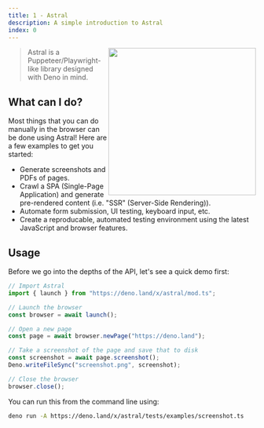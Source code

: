 ```yaml
---
title: 1 - Astral
description: A simple introduction to Astral
index: 0
---
```


<img src="/icon.png" height="300" width="300" align="right"/>

> Astral is a Puppeteer/Playwright-like library designed with Deno in mind.

## What can I do?

Most things that you can do manually in the browser can be done using Astral!
Here are a few examples to get you started:

- Generate screenshots and PDFs of pages.
- Crawl a SPA (Single-Page Application) and generate pre-rendered content (i.e.
  "SSR" (Server-Side Rendering)).
- Automate form submission, UI testing, keyboard input, etc.
- Create a reproducable, automated testing environment using the latest
  JavaScript and browser features.

## Usage

Before we go into the depths of the API, let's see a quick demo first:

```ts
// Import Astral
import { launch } from "https://deno.land/x/astral/mod.ts";

// Launch the browser
const browser = await launch();

// Open a new page
const page = await browser.newPage("https://deno.land");

// Take a screenshot of the page and save that to disk
const screenshot = await page.screenshot();
Deno.writeFileSync("screenshot.png", screenshot);

// Close the browser
browser.close();
```

You can run this from the command line using:

```bash
deno run -A https://deno.land/x/astral/tests/examples/screenshot.ts
```
